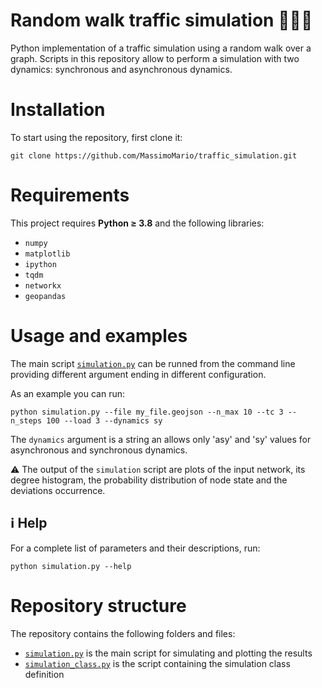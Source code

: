 # Random walk traffic simulation 🌇🚗🚙
Python implementation of a traffic simulation using a random walk over a graph. Scripts in this repository allow to perform a simulation with two dynamics: synchronous and asynchronous dynamics.


# Installation
To start using the repository, first clone it:

```
git clone https://github.com/MassimoMario/traffic_simulation.git
```

# Requirements
This project requires **Python &ge; 3.8** and the following libraries:
- `numpy`
- `matplotlib`
- `ipython`
- `tqdm`
- `networkx`
- `geopandas`


# Usage and examples
The main script [`simulation.py`](simulation.py) can be runned from the command line providing different argument ending in different configuration.

As an example you can run:
```
python simulation.py --file my_file.geojson --n_max 10 --tc 3 --n_steps 100 --load 3 --dynamics sy
```

The `dynamics` argument is a string an allows only 'asy' and 'sy' values for asynchronous and synchronous dynamics.

⚠️ The output of the `simulation` script are plots of the input network, its degree histogram, the probability distribution of node state and the deviations occurrence.

## :information_source: Help
For a complete list of parameters and their descriptions, run:

```
python simulation.py --help
```


# Repository structure
The repository contains the following folders and files:
- [`simulation.py`](simulation.py) is the main script for simulating and plotting the results
- [`simulation_class.py`](simulation_class.py) is the script containing the simulation class definition

